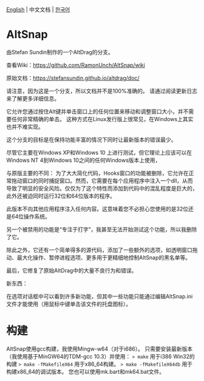[English](./README.md) | 中文文档 | [한국어](./README_ko-KR.md)
# AltSnap
由Stefan Sundin制作的一个AltDrag的分支。

查看Wiki：https://github.com/RamonUnch/AltSnap/wiki

原始文档：https://stefansundin.github.io/altdrag/doc/

请注意，因为这是一个分支，所以文档并不是100%准确的。
请通过阅读更新日志来了解更多详细信息。

它允许您通过按住Alt键并单击窗口上的任何位置来移动和调整窗口大小，并不需要任何非常精确的单击。
这种方式在Linux发行版上很常见，在Windows上其实也并不难实现。

这个分支的目标是在保持功能丰富的情况下同时让最新版本的错误最少。

尽管它主要在Windows XP和Windows 10 上进行测试，但它理论上应该可以在Windows NT 4到Windows 10之间的任何Windows版本上使用，

与原版主要的不同：
为了大大简化代码，Hooks窗口的功能被删除，它允许在正常拖动窗口的同时捕捉窗口。然而，它需要在每个应用程序中注入一个dll，从而导致了明显的安全风险。仅仅为了这个特性而添加到代码中的混乱程度是巨大的，此外还被迫同时运行32位和64位版本的程序。

此版本不向其他应用程序注入任何内容。这意味着您不必担心您使用的是32位还是64位操作系统。

另一个被禁用的功能是“专注于打字”，我甚至无法开始测试这个功能，所以我删除了它。

除此之外，它还有一个简单得多的源代码，添加了一些额外的选项，如透明窗口拖动、最大化操作、暂停进程选项、更多用于更精细地控制AltSnap的黑名单等。

最后，它修复了原始AltDrag中的大量不良行为和错误。

新东西：

在选项对话框中可以看到许多新功能，但其中一些功能只能通过编辑AltSnap.ini文件才能使用（用鼠标中键单击该文件的托盘图标）。

# 构建
AltSnap使用gcc构建，我使用Mingw-w64（对于i686）。
只需要安装最新版本（我使用基于MinGW64的TDM-gcc 10.3）并使用：
`> make` 用于i386 Win32的构建
`> make -fMakefileX64` 用于x86_64构建。
`> make -fMakefileX64db` 用于构建x86_64的调试版本。
您也可以使用mk.bart和mk64.bat文件。
